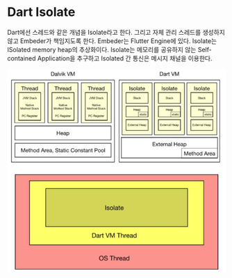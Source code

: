 # Dart Isolate

Dart에선 스레드와 같은 개념을 Isolate라고 한다. 그리고 자체 관리 스레드를 생성하지 않고 Embeder가 책임지도록 한다. Embeder는 Flutter Engine에 있다. Isolate는 ISolated memory heap의 추상화이다. Isolate는 메모리를 공유하지 않는 Self-contained Application을 추구하고 Isolated 간 통신은 메시지 채널을 이용한다.

![dart_isolate_memory](./images/dart_isolate_memory.JPG)
